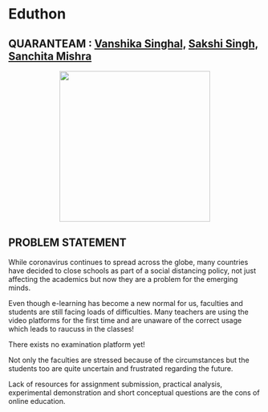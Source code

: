 # Eduthon


## QUARANTEAM : [Vanshika Singhal,](https://www.linkedin.com/in/vanshika-singhal-3a4a301a7/ "View Linkdin Profile") [Sakshi Singh,](https://www.linkedin.com/in/sakshi-singh-988b9a1aa/ "View Linkdin Profile") [Sanchita Mishra](https://www.linkedin.com/in/sanchita-mishra-1b622a196/ "View Linkdin Profile")
<p align="center"><img src="https://github.com/SanchitaMishra170676/Eduthon/blob/master/Addhyan/Images/Addhyan.png" width="300"/></p>


## PROBLEM STATEMENT
While coronavirus continues to spread across the globe, many countries have decided to close schools as part of a social distancing policy, not just affecting the academics but now they are a problem for the emerging minds.

Even though e-learning has become a new normal for us, faculties and students are still facing loads of difficulties. Many teachers are using the video platforms for the first time and are unaware of the correct usage which leads to raucuss in the classes!

There exists no examination platform yet!

Not only the faculties are stressed because of the circumstances but the students too are quite uncertain and frustrated regarding the future.

Lack of resources for assignment submission, practical analysis, experimental demonstration and short conceptual questions are the cons of online education.
